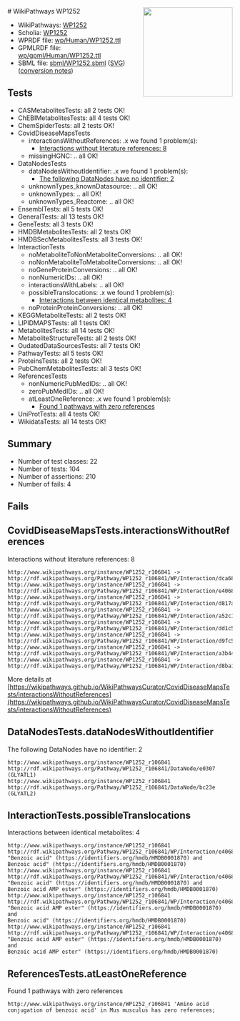 <img style="float: right; width: 200px" src="../logo.png" />
# WikiPathways WP1252

* WikiPathways: [WP1252](https://identifiers.org/wikipathways:WP1252)
* Scholia: [WP1252](https://scholia.toolforge.org/wikipathways/WP1252)
* WPRDF file: [wp/Human/WP1252.ttl](../wp/Human/WP1252.ttl)
* GPMLRDF file: [wp/gpml/Human/WP1252.ttl](../wp/gpml/Human/WP1252.ttl)
* SBML file: [sbml/WP1252.sbml](../sbml/WP1252.sbml) ([SVG](../sbml/WP1252.svg)) ([conversion notes](../sbml/WP1252.txt))

## Tests
* CASMetabolitesTests: all 2 tests OK!
* ChEBIMetabolitesTests: all 4 tests OK!
* ChemSpiderTests: all 2 tests OK!
* CovidDiseaseMapsTests
    * interactionsWithoutReferences: .x we found 1 problem(s):
        * [Interactions without literature references: 8](#2e295936)
    * missingHGNC: .. all OK!
* DataNodesTests
    * dataNodesWithoutIdentifier: .x we found 1 problem(s):
        * [The following DataNodes have no identifier: 2](#d2d32fa1)
    * unknownTypes_knownDatasource: .. all OK!
    * unknownTypes: .. all OK!
    * unknownTypes_Reactome: .. all OK!
* EnsemblTests: all 5 tests OK!
* GeneralTests: all 13 tests OK!
* GeneTests: all 3 tests OK!
* HMDBMetabolitesTests: all 2 tests OK!
* HMDBSecMetabolitesTests: all 3 tests OK!
* InteractionTests
    * noMetaboliteToNonMetaboliteConversions: .. all OK!
    * noNonMetaboliteToMetaboliteConversions: .. all OK!
    * noGeneProteinConversions: .. all OK!
    * nonNumericIDs: .. all OK!
    * interactionsWithLabels: .. all OK!
    * possibleTranslocations: .x we found 1 problem(s):
        * [Interactions between identical metabolites: 4](#d59038c7)
    * noProteinProteinConversions: .. all OK!
* KEGGMetaboliteTests: all 2 tests OK!
* LIPIDMAPSTests: all 1 tests OK!
* MetabolitesTests: all 14 tests OK!
* MetaboliteStructureTests: all 2 tests OK!
* OudatedDataSourcesTests: all 7 tests OK!
* PathwayTests: all 5 tests OK!
* ProteinsTests: all 2 tests OK!
* PubChemMetabolitesTests: all 3 tests OK!
* ReferencesTests
    * nonNumericPubMedIDs: .. all OK!
    * zeroPubMedIDs: .. all OK!
    * atLeastOneReference: .x we found 1 problem(s):
        * [Found 1 pathways with zero references](#35eb778e)
* UniProtTests: all 4 tests OK!
* WikidataTests: all 14 tests OK!


## Summary

* Number of test classes: 22
* Number of tests: 104
* Number of assertions: 210
* Number of fails: 4

## Fails

<a name="2e295936" />

## CovidDiseaseMapsTests.interactionsWithoutReferences

Interactions without literature references: 8
```
http://www.wikipathways.org/instance/WP1252_r106841 -> http://rdf.wikipathways.org/Pathway/WP1252_r106841/WP/Interaction/dca68
http://www.wikipathways.org/instance/WP1252_r106841 -> http://rdf.wikipathways.org/Pathway/WP1252_r106841/WP/Interaction/e4068
http://www.wikipathways.org/instance/WP1252_r106841 -> http://rdf.wikipathways.org/Pathway/WP1252_r106841/WP/Interaction/d817a
http://www.wikipathways.org/instance/WP1252_r106841 -> http://rdf.wikipathways.org/Pathway/WP1252_r106841/WP/Interaction/a52c1
http://www.wikipathways.org/instance/WP1252_r106841 -> http://rdf.wikipathways.org/Pathway/WP1252_r106841/WP/Interaction/dd1c5
http://www.wikipathways.org/instance/WP1252_r106841 -> http://rdf.wikipathways.org/Pathway/WP1252_r106841/WP/Interaction/d9fc5
http://www.wikipathways.org/instance/WP1252_r106841 -> http://rdf.wikipathways.org/Pathway/WP1252_r106841/WP/Interaction/a3b44
http://www.wikipathways.org/instance/WP1252_r106841 -> http://rdf.wikipathways.org/Pathway/WP1252_r106841/WP/Interaction/d8ba1
```

More details at [https://wikipathways.github.io/WikiPathwaysCurator/CovidDiseaseMapsTests/interactionsWithoutReferences](https://wikipathways.github.io/WikiPathwaysCurator/CovidDiseaseMapsTests/interactionsWithoutReferences)

<a name="d2d32fa1" />

## DataNodesTests.dataNodesWithoutIdentifier

The following DataNodes have no identifier: 2
```
http://www.wikipathways.org/instance/WP1252_r106841 http://rdf.wikipathways.org/Pathway/WP1252_r106841/DataNode/e0307 (GLYATL1)
http://www.wikipathways.org/instance/WP1252_r106841 http://rdf.wikipathways.org/Pathway/WP1252_r106841/DataNode/bc23e (GLYATL2)
```

<a name="d59038c7" />

## InteractionTests.possibleTranslocations

Interactions between identical metabolites: 4
```
http://www.wikipathways.org/instance/WP1252_r106841 http://rdf.wikipathways.org/Pathway/WP1252_r106841/WP/Interaction/e4068 "Benzoic acid" (https://identifiers.org/hmdb/HMDB0001870) and 
Benzoic acid" (https://identifiers.org/hmdb/HMDB0001870)
http://www.wikipathways.org/instance/WP1252_r106841 http://rdf.wikipathways.org/Pathway/WP1252_r106841/WP/Interaction/e4068 "Benzoic acid" (https://identifiers.org/hmdb/HMDB0001870) and 
Benzoic acid AMP ester" (https://identifiers.org/hmdb/HMDB0001870)
http://www.wikipathways.org/instance/WP1252_r106841 http://rdf.wikipathways.org/Pathway/WP1252_r106841/WP/Interaction/e4068 "Benzoic acid AMP ester" (https://identifiers.org/hmdb/HMDB0001870) and 
Benzoic acid" (https://identifiers.org/hmdb/HMDB0001870)
http://www.wikipathways.org/instance/WP1252_r106841 http://rdf.wikipathways.org/Pathway/WP1252_r106841/WP/Interaction/e4068 "Benzoic acid AMP ester" (https://identifiers.org/hmdb/HMDB0001870) and 
Benzoic acid AMP ester" (https://identifiers.org/hmdb/HMDB0001870)
```

<a name="35eb778e" />

## ReferencesTests.atLeastOneReference

Found 1 pathways with zero references
```
http://www.wikipathways.org/instance/WP1252_r106841 'Amino acid conjugation of benzoic acid' in Mus musculus has zero references; 
```

